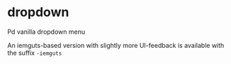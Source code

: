 # dropdown
Pd vanilla dropdown menu

An iemguts-based version with slightly more UI-feedback is available with the suffix `-iemguts`

